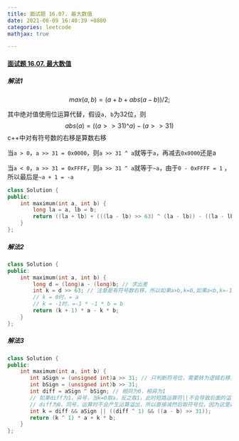 ```yaml
---
title: 面试题 16.07. 最大数值
date: 2021-08-09 16:40:39 +0800
categories: leetcode
mathjax: true

---
```


#### [面试题 16.07. 最大数值](https://leetcode-cn.com/problems/maximum-lcci/)

##### 解法1

$$
max(a, b) = (a + b + abs(a - b)) / 2;
$$

其中绝对值使用位运算代替，假设`a, b`为32位，则
$$
abs(a) = ((a >> 31) \^{} a) - (a >> 31)
$$
c++中对有符号数的右移是算数右移

当`a > 0`，`a >> 31 = 0x0000`，则`a >> 31 ^ a`就等于`a`，再减去`0x0000`还是a

当`a < 0`，`a >> 31 = 0xFFFF`，则`a >> 31 ^ a`就等于`~a`，由于`0 - 0xFFFF = 1` ，所以最后是`~a + 1 = -a`

```c++
class Solution {
public:
    int maximum(int a, int b) {
        long la = a, lb = b;
        return ((la + lb) + (((la - lb) >> 63) ^ (la - lb)) - ((la - lb) >> 63)) >> 1;
    }
};
```



##### 解法2

```c++
class Solution {
public:
    int maximum(int a, int b) {
        long d = (long)a - (long)b; // 求出差
        int k = d >> 63; // 注意是有符号数右移，所以如果a>b,k=0,如果a<b,k=-1
        // k = 0时，= a
        // k = -1时，=-1 * -1 * b = b
        return (k + 1) * a - k * b;
    }
};
```

##### 解法3

```c++
class Solution {
public:
    int maximum(int a, int b) {
       int aSign = (unsigned int)a >> 31; // 只判断符号位，需要转为逻辑右移，否则移完会出现1
       int bSign = (unsigned int)b >> 31;
       int diff = aSign ^ bSign; // 相同为0，相异为1
       // 如果diff为1，异号，当k=0取a，反之取1，此时短路运算符||不会导致后面的溢出发生
       // diff为0，同号，运算时不会产生运算溢出，所以直接减然后取符号位，因为这里是逻辑与，所以无所谓算术右移逻辑右移
       int k = diff && aSign || ((diff ^ 1) && ((a - b) >> 31));
       return (k ^ 1) * a + k * b;
    }
};
```



